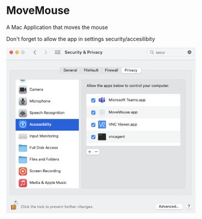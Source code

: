 # MoveMouse
A Mac Application that moves the mouse

Don't forget to allow the app in settings security/accesilibity 

![Alt text](images/security.png?raw=true "Security")
